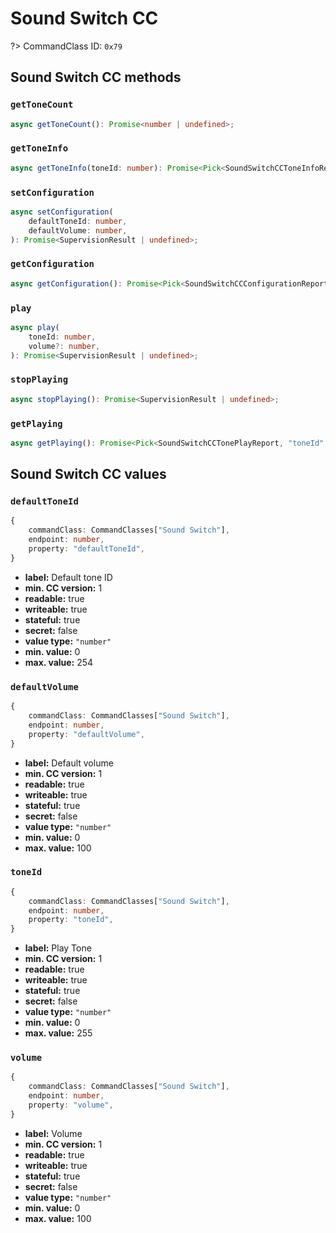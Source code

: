 # Sound Switch CC

?> CommandClass ID: `0x79`

## Sound Switch CC methods

### `getToneCount`

```ts
async getToneCount(): Promise<number | undefined>;
```

### `getToneInfo`

```ts
async getToneInfo(toneId: number): Promise<Pick<SoundSwitchCCToneInfoReport, "duration" | "name"> | undefined>;
```

### `setConfiguration`

```ts
async setConfiguration(
	defaultToneId: number,
	defaultVolume: number,
): Promise<SupervisionResult | undefined>;
```

### `getConfiguration`

```ts
async getConfiguration(): Promise<Pick<SoundSwitchCCConfigurationReport, "defaultToneId" | "defaultVolume"> | undefined>;
```

### `play`

```ts
async play(
	toneId: number,
	volume?: number,
): Promise<SupervisionResult | undefined>;
```

### `stopPlaying`

```ts
async stopPlaying(): Promise<SupervisionResult | undefined>;
```

### `getPlaying`

```ts
async getPlaying(): Promise<Pick<SoundSwitchCCTonePlayReport, "toneId" | "volume"> | undefined>;
```

## Sound Switch CC values

### `defaultToneId`

```ts
{
	commandClass: CommandClasses["Sound Switch"],
	endpoint: number,
	property: "defaultToneId",
}
```

-   **label:** Default tone ID
-   **min. CC version:** 1
-   **readable:** true
-   **writeable:** true
-   **stateful:** true
-   **secret:** false
-   **value type:** `"number"`
-   **min. value:** 0
-   **max. value:** 254

### `defaultVolume`

```ts
{
	commandClass: CommandClasses["Sound Switch"],
	endpoint: number,
	property: "defaultVolume",
}
```

-   **label:** Default volume
-   **min. CC version:** 1
-   **readable:** true
-   **writeable:** true
-   **stateful:** true
-   **secret:** false
-   **value type:** `"number"`
-   **min. value:** 0
-   **max. value:** 100

### `toneId`

```ts
{
	commandClass: CommandClasses["Sound Switch"],
	endpoint: number,
	property: "toneId",
}
```

-   **label:** Play Tone
-   **min. CC version:** 1
-   **readable:** true
-   **writeable:** true
-   **stateful:** true
-   **secret:** false
-   **value type:** `"number"`
-   **min. value:** 0
-   **max. value:** 255

### `volume`

```ts
{
	commandClass: CommandClasses["Sound Switch"],
	endpoint: number,
	property: "volume",
}
```

-   **label:** Volume
-   **min. CC version:** 1
-   **readable:** true
-   **writeable:** true
-   **stateful:** true
-   **secret:** false
-   **value type:** `"number"`
-   **min. value:** 0
-   **max. value:** 100
